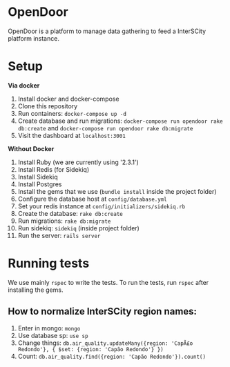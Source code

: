 # OpenDoor

OpenDoor is a platform to manage data gathering to feed a InterSCity platform
instance.

# Setup

**Via docker**

1. Install docker and docker-compose
2. Clone this repository
3. Run containers: `docker-compose up -d`
4. Create database and run migrations: `docker-compose run opendoor rake
   db:create` and `docker-compose run opendoor rake db:migrate`
5. Visit the dashboard at `localhost:3001`

**Without Docker**

1. Install Ruby (we are currently using '2.3.1')
2. Install Redis (for Sidekiq)
3. Install Sidekiq
4. Install Postgres
5. Install the gems that we use (`bundle install` inside the project folder)
6. Configure the database host at `config/database.yml`
7. Set your redis instance at `config/initializers/sidekiq.rb`
8. Create the database: `rake db:create`
9. Run migrations: `rake db:migrate`
10. Run sidekiq: `sidekiq` (inside project folder)
11. Run the server: `rails server`

# Running tests

We use mainly `rspec` to write the tests. To run the tests, run `rspec`
after installing the gems.

## How to normalize InterSCity region names:

1. Enter in mongo: `mongo`
2. Use database sp: `use sp`
3. Change things: `db.air_quality.updateMany({region: 'CapÃ£o Redondo'}, { $set: {region: 'Capão Redondo'} })`
4. Count: `db.air_quality.find({region: 'Capão Redondo'}).count()`
